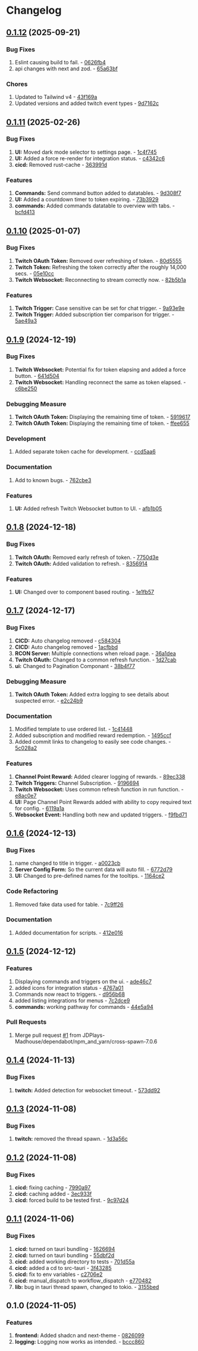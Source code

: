 # Changelog

<a name="0.1.12"></a>
## [0.1.12](https://github.com/JDPlays-Madhouse/RCON2.0/compare/0.1.11...0.1.12) (2025-09-21)

### Bug Fixes

1. Eslint causing build to fail. - [0626fb4](https://github.com/JDPlays-Madhouse/RCON2.0/commit/0626fb49fc06bcfb9c243053e469e7912fe7d3d6?w=1&diff=split)
1. api changes with next and zod. - [65a63bf](https://github.com/JDPlays-Madhouse/RCON2.0/commit/65a63bfb6e860b119f26ea98fee44e3faf769971?w=1&diff=split)

### Chores

1. Updated to Tailwind v4 - [43f169a](https://github.com/JDPlays-Madhouse/RCON2.0/commit/43f169a838dfc45d732f61107f1f709db6beb313?w=1&diff=split)
1. Updated versions and added twitch event types - [9d7162c](https://github.com/JDPlays-Madhouse/RCON2.0/commit/9d7162cbe3778a65f152c9cf5746fb685690a9e0?w=1&diff=split)

<a name="0.1.11"></a>
## [0.1.11](https://github.com/JDPlays-Madhouse/RCON2.0/compare/0.1.10...0.1.11) (2025-02-26)

### Bug Fixes

1. **UI:** Moved dark mode selector to settings page. - [1c4f745](https://github.com/JDPlays-Madhouse/RCON2.0/commit/1c4f7452be7858d45a827267466425b177854ec8?w=1&diff=split)
1. **UI:** Added a force re-render for integration status. - [c4342c6](https://github.com/JDPlays-Madhouse/RCON2.0/commit/c4342c62d2cc0a0a8fe1a9717e039efe19680618?w=1&diff=split)
1. **cicd:** Removed rust-cache - [363991d](https://github.com/JDPlays-Madhouse/RCON2.0/commit/363991db7f88e32b14325385633e0c0175facd49?w=1&diff=split)

### Features

1. **Commands:** Send command button added to datatables. - [9d308f7](https://github.com/JDPlays-Madhouse/RCON2.0/commit/9d308f7d5ba603ef7b55988faf7a478d2d5896db?w=1&diff=split)
1. **UI:** Added a countdown timer to token expiring. - [73b3929](https://github.com/JDPlays-Madhouse/RCON2.0/commit/73b3929e95436fafc4753577f67c8dcd20b089fb?w=1&diff=split)
1. **commands:** Added commands datatable to overview with tabs. - [bcfd413](https://github.com/JDPlays-Madhouse/RCON2.0/commit/bcfd413a4d51fd56b3b6ce8d1c47320534211f1b?w=1&diff=split)

<a name="0.1.10"></a>
## [0.1.10](https://github.com/JDPlays-Madhouse/RCON2.0/compare/0.1.9...0.1.10) (2025-01-07)

### Bug Fixes

1. **Twitch OAuth Token:** Removed over refreshing of token. - [80d5555](https://github.com/JDPlays-Madhouse/RCON2.0/commit/80d5555b001aa803e6d670528094e78945bd37dd?w=1&diff=split)
1. **Twitch Token:** Refreshing the token correctly after the roughly 14,000 secs. - [05e10cc](https://github.com/JDPlays-Madhouse/RCON2.0/commit/05e10ccf79bdd9120609e86347b9c0357608e66f?w=1&diff=split)
1. **Twitch Websocket:** Reconnecting to stream correctly now. - [82b5b1a](https://github.com/JDPlays-Madhouse/RCON2.0/commit/82b5b1aa0134f61cee77b1d58d4cb1882be6f4b7?w=1&diff=split)

### Features

1. **Twitch Trigger:** Case sensitive can be set for chat trigger. - [9a93e9e](https://github.com/JDPlays-Madhouse/RCON2.0/commit/9a93e9eea42f1cfd0b8b39bbae410ae4567d7a10?w=1&diff=split)
1. **Twitch Trigger:** Added subscription tier comparison for trigger. - [5ae49a3](https://github.com/JDPlays-Madhouse/RCON2.0/commit/5ae49a3529f8f0ab1892525ec234eac4e7a8a784?w=1&diff=split)

<a name="0.1.9"></a>
## [0.1.9](https://github.com/JDPlays-Madhouse/RCON2.0/compare/0.1.8...0.1.9) (2024-12-19)

### Bug Fixes

1. **Twitch Websocket:** Potential fix for token elapsing and added a force button. - [641d504](https://github.com/JDPlays-Madhouse/RCON2.0/commit/641d504c962aa2a84d4272ac68c8436e40dfc699?w=1&diff=split)
1. **Twitch Websocket:** Handling reconnect the same as token elapsed. - [c6be250](https://github.com/JDPlays-Madhouse/RCON2.0/commit/c6be250793490346dc1c379b281e1f4c1ad4dadb?w=1&diff=split)

### Debugging Measure

1. **Twitch OAuth Token:** Displaying the remaining time of token. - [5919617](https://github.com/JDPlays-Madhouse/RCON2.0/commit/591961773d823863376d7b61b1dc075a1c5f8f03?w=1&diff=split)
1. **Twitch OAuth Token:** Displaying the remaining time of token. - [ffee655](https://github.com/JDPlays-Madhouse/RCON2.0/commit/ffee6557ff7082f28ec016a55d4ee8bb52b88b30?w=1&diff=split)

### Development

1. Added separate token cache for development. - [ccd5aa6](https://github.com/JDPlays-Madhouse/RCON2.0/commit/ccd5aa6757c8fa2b8c49f2a0de7365262c99e000?w=1&diff=split)

### Documentation

1. Add to known bugs. - [762cbe3](https://github.com/JDPlays-Madhouse/RCON2.0/commit/762cbe3babfc0246f40f564154b516f9aec80746?w=1&diff=split)

### Features

1. **UI:** Added refresh Twitch Websocket button to UI. - [afb1b05](https://github.com/JDPlays-Madhouse/RCON2.0/commit/afb1b05e3688ce4e7c0bca8faeacd9c9ff3370ce?w=1&diff=split)

<a name="0.1.8"></a>
## [0.1.8](https://github.com/JDPlays-Madhouse/RCON2.0/compare/0.1.7...0.1.8) (2024-12-18)

### Bug Fixes

1. **Twitch OAuth:** Removed early refresh of token. - [7750d3e](https://github.com/JDPlays-Madhouse/RCON2.0/commit/7750d3eb8c2a41c292c11c0508a1c0ca93dc91bc?w=1&diff=split)
1. **Twitch OAuth:** Added validation to refresh. - [8356914](https://github.com/JDPlays-Madhouse/RCON2.0/commit/8356914507a3d94490d6d10c1331a4a533c0d4e6?w=1&diff=split)

### Features

1. **UI:** Changed over to component based routing. - [1e1fb57](https://github.com/JDPlays-Madhouse/RCON2.0/commit/1e1fb57b2db8e36faa51c8c866c420dc56206b63?w=1&diff=split)

<a name="0.1.7"></a>
## [0.1.7](https://github.com/JDPlays-Madhouse/RCON2.0/compare/0.1.6...0.1.7) (2024-12-17)

### Bug Fixes

1. **CICD:** Auto changelog removed - [c584304](https://github.com/JDPlays-Madhouse/RCON2.0/commit/c584304a1a52f6a6eb0bcd556df2ace8d0fb9da6?w=1&diff=split)
1. **CICD:** Auto changelog removed - [1acfbbd](https://github.com/JDPlays-Madhouse/RCON2.0/commit/1acfbbd4002bfa7a84f278a1c99a0b0246560e20?w=1&diff=split)
1. **RCON Server:** Multiple connections when reload page. - [36a1dea](https://github.com/JDPlays-Madhouse/RCON2.0/commit/36a1dea7399ff4de4a38146379e57b681306b5f9?w=1&diff=split)
1. **Twitch OAuth:** Changed to a common refresh function. - [1d27cab](https://github.com/JDPlays-Madhouse/RCON2.0/commit/1d27cabf5bae7b1be44b49117a9cef9af28fab57?w=1&diff=split)
1. **ui:** Changed to Pagination Componant - [38b4f77](https://github.com/JDPlays-Madhouse/RCON2.0/commit/38b4f772464adf537ec94a963b3014f92cda87de?w=1&diff=split)

### Debugging Measure

1. **Twitch OAuth Token:** Added extra logging to see details about suspected error. - [e2c24b9](https://github.com/JDPlays-Madhouse/RCON2.0/commit/e2c24b9317394a18414df39f6ffa2c4c62f4b660?w=1&diff=split)

### Documentation

1. Modified template to use ordered list. - [1c41448](https://github.com/JDPlays-Madhouse/RCON2.0/commit/1c41448dde4488d4fae6959aed8316fe97b31f52?w=1&diff=split)
1. Added subscription and modified reward redemption. - [1495ccf](https://github.com/JDPlays-Madhouse/RCON2.0/commit/1495ccf8aa772eb97b527c4a7783e9be21bb0759?w=1&diff=split)
1. Added commit links to changelog to easily see code changes. - [5c028a2](https://github.com/JDPlays-Madhouse/RCON2.0/commit/5c028a2d14d71da7a39b5d0f695d6348ba6bd0fe?w=1&diff=split)

### Features

1. **Channel Point Reward:** Added clearer logging of rewards. - [89ec338](https://github.com/JDPlays-Madhouse/RCON2.0/commit/89ec338d4bfd2b2e35b521dce32bf3cddf43f537?w=1&diff=split)
1. **Twitch Triggers:** Channel Subscription. - [9196694](https://github.com/JDPlays-Madhouse/RCON2.0/commit/919669420b6e9ea51ebaf0e34643eef2e709f45c?w=1&diff=split)
1. **Twitch Websocket:** Uses common refresh function in run function. - [e8ac0e7](https://github.com/JDPlays-Madhouse/RCON2.0/commit/e8ac0e733ee0a11c4573a57bcd314aa49c83e9b7?w=1&diff=split)
1. **UI:** Page Channel Point Rewards added with ability to copy required text for config. - [6119a1a](https://github.com/JDPlays-Madhouse/RCON2.0/commit/6119a1ada3edd6b7489c21386595621136a0d39e?w=1&diff=split)
1. **Websocket Event:** Handling both new and updated triggers. - [f9fbd71](https://github.com/JDPlays-Madhouse/RCON2.0/commit/f9fbd71bf570ed80885a522e98a38d311af74d92?w=1&diff=split)

<a name="0.1.6"></a>
## [0.1.6](https://github.com/JDPlays-Madhouse/RCON2.0/compare/0.1.5...0.1.6) (2024-12-13)

### Bug Fixes

1. name changed to title in trigger. - [a0023cb](https://github.com/JDPlays-Madhouse/RCON2.0/commit/a0023cb5ea7b9bc531161d0daa5417a504030414?w=1&diff=split)
1. **Server Config Form:** So the current data will auto fill. - [6772d79](https://github.com/JDPlays-Madhouse/RCON2.0/commit/6772d7954ae4d158fa7568226a60547676a2a593?w=1&diff=split)
1. **UI:** Changed to pre-defined names for the tooltips. - [1164ce2](https://github.com/JDPlays-Madhouse/RCON2.0/commit/1164ce286e6334619fe45761d9256a1367c046a1?w=1&diff=split)

### Code Refactoring

1. Removed fake data used for table. - [7c9ff26](https://github.com/JDPlays-Madhouse/RCON2.0/commit/7c9ff265abb793833ce33f4d004ee4de740ce2fc?w=1&diff=split)

### Documentation

1. Added documentation for scripts. - [412e016](https://github.com/JDPlays-Madhouse/RCON2.0/commit/412e01606d945ab57c6f8fa77b94f4d3701f65f8?w=1&diff=split)

<a name="0.1.5"></a>
## [0.1.5](https://github.com/JDPlays-Madhouse/RCON2.0/compare/0.1.4...0.1.5) (2024-12-12)

### Features

1. Displaying commands and triggers on the ui. - [ade46c7](https://github.com/JDPlays-Madhouse/RCON2.0/commit/ade46c78516a47a678a23d2496bf94b72380138d?w=1&diff=split)
1. added icons for integration status - [4767a01](https://github.com/JDPlays-Madhouse/RCON2.0/commit/4767a01ec0ed0231c18c34f0d578861d6befc4ca?w=1&diff=split)
1. Commands now react to triggers. - [d956b68](https://github.com/JDPlays-Madhouse/RCON2.0/commit/d956b68576e3e17a0602e78966628f1c4dd0c01a?w=1&diff=split)
1. added listing integrations for menus - [7c2dce9](https://github.com/JDPlays-Madhouse/RCON2.0/commit/7c2dce96ffda277e3509b05085b46dd7a4d37199?w=1&diff=split)
1. **commands:** working pathway for commands - [44e5a94](https://github.com/JDPlays-Madhouse/RCON2.0/commit/44e5a94d2890c19061cbfeb8c2f681bcd6ae8128?w=1&diff=split)

### Pull Requests

1. Merge pull request [#1](https://github.com/JDPlays-Madhouse/RCON2.0/issues/1) from JDPlays-Madhouse/dependabot/npm_and_yarn/cross-spawn-7.0.6

<a name="0.1.4"></a>
## [0.1.4](https://github.com/JDPlays-Madhouse/RCON2.0/compare/0.1.3...0.1.4) (2024-11-13)

### Bug Fixes

1. **twitch:** Added detection for websocket timeout. - [573dd92](https://github.com/JDPlays-Madhouse/RCON2.0/commit/573dd92006d005e3ecc7270ce7bc8c9b466822b5?w=1&diff=split)

<a name="0.1.3"></a>
## [0.1.3](https://github.com/JDPlays-Madhouse/RCON2.0/compare/0.1.2...0.1.3) (2024-11-08)

### Bug Fixes

1. **twitch:** removed the thread spawn. - [1d3a56c](https://github.com/JDPlays-Madhouse/RCON2.0/commit/1d3a56c39ff86ea1caa1fc0e3bdc96a3fa2bf9ab?w=1&diff=split)

<a name="0.1.2"></a>
## [0.1.2](https://github.com/JDPlays-Madhouse/RCON2.0/compare/0.1.1...0.1.2) (2024-11-08)

### Bug Fixes

1. **cicd:** fixing caching - [7990a97](https://github.com/JDPlays-Madhouse/RCON2.0/commit/7990a972183675752886474531058ed52e40cbe9?w=1&diff=split)
1. **cicd:** caching added - [3ec933f](https://github.com/JDPlays-Madhouse/RCON2.0/commit/3ec933ff5c6ebec479c52c025cd948a463d0bedd?w=1&diff=split)
1. **cicd:** forced build to be tested first. - [9c97d24](https://github.com/JDPlays-Madhouse/RCON2.0/commit/9c97d2495707960ac8fa16484a3915e443150939?w=1&diff=split)

<a name="0.1.1"></a>
## [0.1.1](https://github.com/JDPlays-Madhouse/RCON2.0/compare/0.1.0...0.1.1) (2024-11-06)

### Bug Fixes

1. **cicd:** turned on tauri bundling - [1626694](https://github.com/JDPlays-Madhouse/RCON2.0/commit/1626694fb402c4ff32cf4ca34160bd98562332af?w=1&diff=split)
1. **cicd:** turned on tauri bundling - [55dbf2d](https://github.com/JDPlays-Madhouse/RCON2.0/commit/55dbf2de9f931fe41c13d941cbd3315a935a5b7c?w=1&diff=split)
1. **cicd:** added working directory to tests - [701d55a](https://github.com/JDPlays-Madhouse/RCON2.0/commit/701d55a8884a02d0891f39784f1e8672707bfd51?w=1&diff=split)
1. **cicd:** added a cd to src-tauri - [3f43285](https://github.com/JDPlays-Madhouse/RCON2.0/commit/3f432858eaa01815ed187d296de0071263e24532?w=1&diff=split)
1. **cicd:** fix to env variables - [c2706e2](https://github.com/JDPlays-Madhouse/RCON2.0/commit/c2706e2d6e57416f1439f5685cfe9ff536cf9ef9?w=1&diff=split)
1. **cicd:** manual_dispatch to workflow_dispatch - [e770482](https://github.com/JDPlays-Madhouse/RCON2.0/commit/e77048274f4eef64d1d301724e287b468aeb9de9?w=1&diff=split)
1. **lib:** bug in tauri thread spawn, changed to tokio. - [3155bed](https://github.com/JDPlays-Madhouse/RCON2.0/commit/3155bed7142102b669133e4ff2af0fcaa48e97ee?w=1&diff=split)

<a name="0.1.0"></a>
## 0.1.0 (2024-11-05)

### Features

1. **frontend:** Added shadcn and next-theme - [0826099](https://github.com/JDPlays-Madhouse/RCON2.0/commit/08260995c1304b40f418bfbe420d2258daa86c7e?w=1&diff=split)
1. **logging:** Logging now works as intended. - [bccc860](https://github.com/JDPlays-Madhouse/RCON2.0/commit/bccc860bc998f4b09c88a967a3d8f7a8db43f572?w=1&diff=split)

